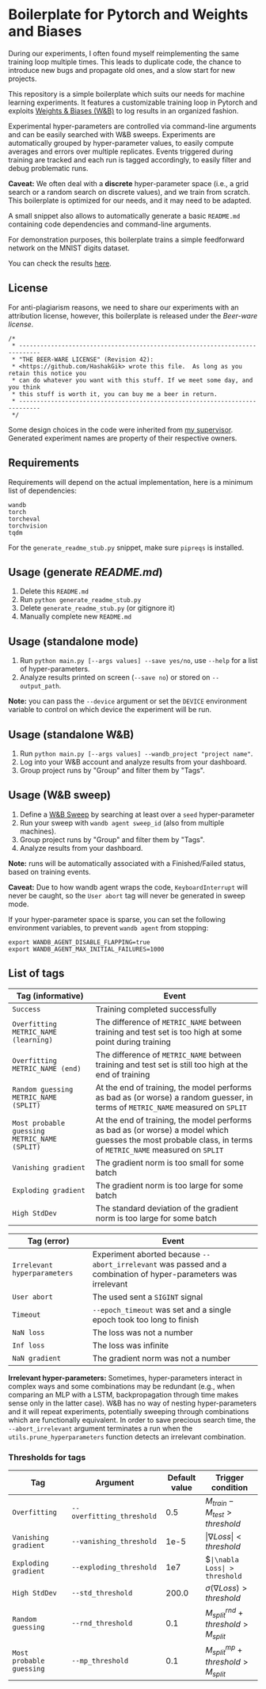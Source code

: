 
# Boilerplate for Pytorch and Weights and Biases

During our experiments, I often found myself reimplementing the same training loop multiple times.
This leads to duplicate code, the chance to introduce new bugs and propagate old ones, and a slow start for new projects.

This repository is a simple boilerplate which suits our needs for machine learning experiments.
It features a customizable training loop in Pytorch and exploits [Weights & Biases (W&B)](https://wandb.ai) to log results in an organized fashion.

Experimental hyper-parameters are controlled via command-line arguments and can be easily searched with W&B sweeps.
Experiments are automatically grouped by hyper-parameter values, to easily compute averages and errors over multiple replicates.
Events triggered during training are tracked and each run is tagged accordingly, to easily filter and debug problematic runs.

**Caveat:** We often deal with a **discrete** hyper-parameter space (i.e., a grid search or a random search on discrete values), 
and we train from scratch. This boilerplate is optimized for our needs, and it may need to be adapted.

A small snippet also allows to automatically generate a basic `README.md` containing code dependencies and command-line arguments. 

For demonstration purposes, this boilerplate trains a simple feedforward network on the MNIST digits dataset.

You can check the results [here](https://wandb.ai/l-lorello/boilerplate).
## License
For anti-plagiarism reasons, we need to share our experiments with an attribution license, 
however, this boilerplate is released under the *Beer-ware license*.

```
/*
 * ----------------------------------------------------------------------------
 * "THE BEER-WARE LICENSE" (Revision 42):
 * <https://github.com/HashakGik> wrote this file.  As long as you retain this notice you
 * can do whatever you want with this stuff. If we meet some day, and you think
 * this stuff is worth it, you can buy me a beer in return.
 * ----------------------------------------------------------------------------
 */
```

Some design choices in the code were inherited from [my supervisor](https://github.com/mela64).
Generated experiment names are property of their respective owners.

## Requirements

Requirements will depend on the actual implementation, here is a minimum list of dependencies:

```
wandb
torch
torcheval
torchvision
tqdm
```

For the `generate_readme_stub.py` snippet, make sure `pipreqs` is installed.

## Usage (generate *README.md*)
1. Delete this `README.md`
2. Run `python generate_readme_stub.py`
3. Delete `generate_readme_stub.py` (or gitignore it)
4. Manually complete new `README.md`

## Usage (standalone mode)
1. Run `python main.py [--args values] --save yes/no`, use `--help` for a list of hyper-parameters.
2. Analyze results printed on screen (`--save no`) or stored on `--output_path`.

**Note:** you can pass the `--device` argument or set the `DEVICE` environment variable to control on which device the experiment will be run.

## Usage (standalone W&B)
1. Run `python main.py [--args values] --wandb_project "project name"`.
2. Log into your W&B account and analyze results from your dashboard.
3. Group project runs by "Group" and filter them by "Tags".

## Usage (W&B sweep)
1. Define a [W&B Sweep](https://docs.wandb.ai/guides/sweeps) by searching at least over a `seed` hyper-parameter
2. Run your sweep with `wandb agent sweep_id` (also from multiple machines).
3. Group project runs by "Group" and filter them by "Tags".
4. Analyze results from your dashboard.

**Note:** runs will be automatically associated with a Finished/Failed status, based on training events.

**Caveat:** Due to how wandb agent wraps the code, `KeyboardInterrupt` will never be caught, so the `User abort` tag will never be generated in sweep mode.

If your hyper-parameter space is sparse, you can set the following environment variables, to prevent `wandb agent` from stopping:
```
export WANDB_AGENT_DISABLE_FLAPPING=true
export WANDB_AGENT_MAX_INITIAL_FAILURES=1000
```
## List of tags

| Tag  (informative)                           | Event                                                                                                                                                        |
|----------------------------------------------|--------------------------------------------------------------------------------------------------------------------------------------------------------------|
| `Success`                                    | Training completed successfully                                                                                                                              |
| `Overfitting METRIC_NAME (learning)`         | The difference of `METRIC_NAME` between training and test set is too high at some point during training                                                      |
| `Overfitting METRIC_NAME (end)`              | The difference of `METRIC_NAME` between training and test set is still too high at the end of training                                                       |
| `Random guessing METRIC_NAME (SPLIT)`        | At the end of training, the model performs as bad as (or worse) a random guesser, in terms of `METRIC_NAME` measured on `SPLIT`                              |
| `Most probable guessing METRIC_NAME (SPLIT)` | At the end of training, the model performs as bad as (or worse) a model which guesses the most probable class, in terms of `METRIC_NAME` measured on `SPLIT` |
| `Vanishing gradient`                         | The gradient norm is too small for some batch                                                                                                                |
| `Exploding gradient`                         | The gradient norm is too large for some batch                                                                                                                |
| `High StdDev`                                | The standard deviation of the gradient norm is too large for some batch                                                                                      |

| Tag (error)                                  | Event                                                                                                                                                        |
|----------------------------------------------|--------------------------------------------------------------------------------------------------------------------------------------------------------------|
| `Irrelevant hyperparameters`                 | Experiment aborted because `--abort_irrelevant` was passed and a combination of hyper-parameters was irrelevant                                              |
| `User abort`                                 | The used sent a `SIGINT` signal                                                                                                                              |
| `Timeout`                                    | `--epoch_timeout` was set and a single epoch took too long to finish                                                                                         |
| `NaN loss`                                   | The loss was not a number                                                                                                                                    |
| `Inf loss`                                   | The loss was infinite                                                                                                                                        |
| `NaN gradient`                               | The gradient norm was not a number                                                                                                                           |



**Irrelevant hyper-parameters:** Sometimes, hyper-parameters interact in complex ways and some combinations may be redundant
(e.g., when comparing an MLP with a LSTM, backpropagation through time makes sense only in the latter case).
W&B has no way of nesting hyper-parameters and it will repeat experiments, potentially sweeping through combinations which
are functionally equivalent. In order to save precious search time, the `--abort_irrelevant` argument terminates a run when
the `utils.prune_hyperparameters` function detects an irrelevant combination.

### Thresholds for tags

| Tag                      | Argument                  | Default value | Trigger condition                           |
|--------------------------|---------------------------|---------------|---------------------------------------------|
| `Overfitting`            | `--overfitting_threshold` | 0.5           | $`M_{train} - M_{test} > threshold`$        |
| `Vanishing gradient`     | `--vanishing_threshold`   | 1e-5          | $`\|\nabla Loss\| < threshold`$             |
| `Exploding gradient`     | `--exploding_threshold`   | 1e7           | $`\|\nabla Loss\| > threshold`              | 
| `High StdDev`            | `--std_threshold`         | 200.0         | $`\sigma(\nabla Loss) > threshold`$         |
| `Random guessing`        | `--rnd_threshold`         | 0.1           | $`M^{rnd}_{split} + threshold > M_{split}`$ |
| `Most probable guessing` | `--mp_threshold`          | 0.1           | $`M^{mp}_{split} + threshold > M_{split}`$  |